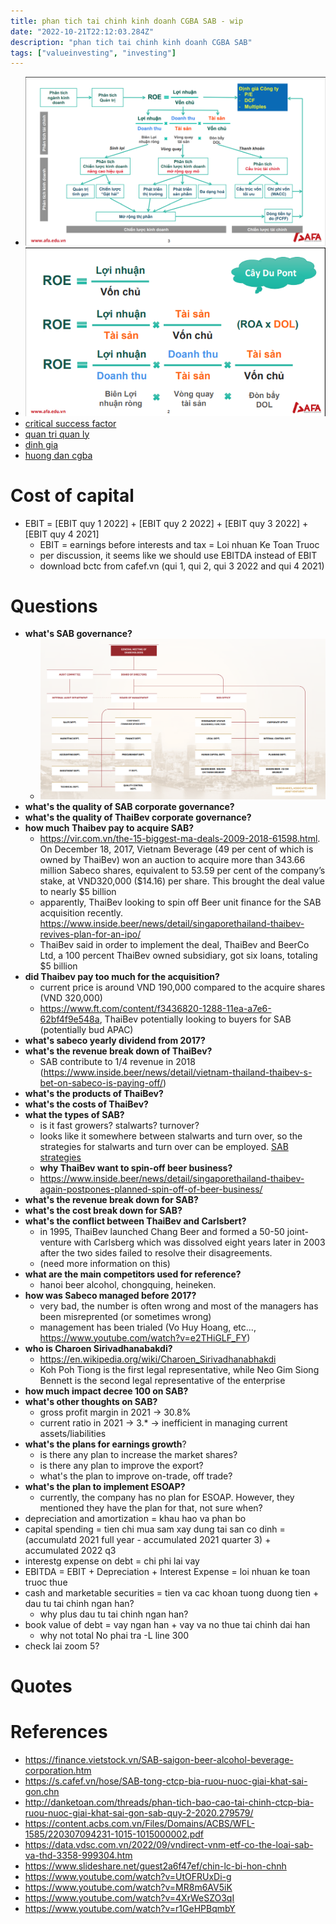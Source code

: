 ```yaml
---
title: phan tich tai chinh kinh doanh CGBA SAB - wip
date: "2022-10-21T22:12:03.284Z"
description: "phan tich tai chinh kinh doanh CGBA SAB"
tags: ["valueinvesting", "investing"]
---
```


- ![tổng quan phân tích tài chính](./overview-cgba.png)
- ![caydunt point](./caydupont.png)
- [critical success factor](./critical-success-factor-alcoho-beverage-vn-trung-vo.docx)
- [quan tri quan ly](./quan-tri-quan-ly-sab-trung-vo.docx)
- [dinh gia](./HPG-dinh-gia-202206-v2.0.xlsx)
- [huong dan cgba](./Huong-dan-CGBA-Project.pdf)

# Cost of capital
- EBIT = [EBIT quy 1 2022] + [EBIT quy 2 2022] + [EBIT quy 3 2022] + [EBIT quy 4 2021]
  - EBIT = earnings before interests and tax = Loi nhuan Ke Toan Truoc
  - per discussion, it seems like we should use EBITDA instead of EBIT
  - download bctc from cafef.vn (qui 1, qui 2, qui 3 2022 and qui 4 2021)

# Questions

- **what's SAB governance?**
  - ![board of governance](./board-of-governace.png)
- **what's the quality of SAB corporate governance?**
- **what's the quality of ThaiBev corporate governance?**
- **how much Thaibev pay to acquire SAB?**
  - https://vir.com.vn/the-15-biggest-ma-deals-2009-2018-61598.html. On December 18, 2017, Vietnam Beverage (49 per cent of which is owned by ThaiBev) won an auction to acquire more than 343.66 million Sabeco shares, equivalent to 53.59 per cent of the company’s stake, at VND320,000 ($14.16) per share. This brought the deal value to nearly $5 billion
  - apparently, ThaiBev looking to spin off Beer unit finance for the SAB acquisition recently. https://www.inside.beer/news/detail/singaporethailand-thaibev-revives-plan-for-an-ipo/
  - ThaiBev said in order to implement the deal, ThaiBev and BeerCo Ltd, a 100 percent ThaiBev owned subsidiary, got six loans, totaling $5 billion
- **did Thaibev pay too much for the acquisition?**
  - current price is around VND 190,000 compared to the acquire shares (VND 320,000)
  - https://www.ft.com/content/f3436820-1288-11ea-a7e6-62bf4f9e548a, ThaiBev potentially looking to buyers for SAB (potentially bud APAC)
- **what's sabeco yearly dividend from 2017?**
- **what's the revenue break down of ThaiBev?**
  - SAB contribute to 1/4 revenue in 2018 (https://www.inside.beer/news/detail/vietnam-thailand-thaibev-s-bet-on-sabeco-is-paying-off/)
- **what's the products of ThaiBev?**
- **what's the costs of ThaiBev?**
- **what the types of SAB?**
  - is it fast growers? stalwarts? turnover?
  - looks like it somewhere between stalwarts and turn over, so the strategies for stalwarts and turn over can be employed. [SAB strategies](/one-up-on-wall-street)
  - **why ThaiBev want to spin-off beer business?**
  - https://www.inside.beer/news/detail/singaporethailand-thaibev-again-postpones-planned-spin-off-of-beer-business/
- **what's the revenue break down for SAB?**
- **what's the cost break down for SAB?**
- **what's the conflict between ThaiBev and Carlsbert?**
  - in 1995, ThaiBev launched Chang Beer and formed a 50-50 joint-venture with Carlsberg which was dissolved eight years later in 2003 after the two sides failed to resolve their disagreements.
  - (need more information on this)
- **what are the main competitors used for reference?**
  - hanoi beer alcohol, chongquing, heineken.
- **how was Sabeco managed before 2017?**
  - very bad, the number is often wrong and most of the managers has been misreprented (or sometimes wrong)
  - management has been trialed (Vo Huy Hoang, etc..., https://www.youtube.com/watch?v=e2THiGLF_FY)
- **who is Charoen Sirivadhanabakdi?**
  - https://en.wikipedia.org/wiki/Charoen_Sirivadhanabhakdi
  - Koh Poh Tiong is the first legal representative, while Neo Gim Siong Bennett is the second legal representative of the enterprise
- **how much impact decree 100 on SAB?**
- **what's other thoughts on SAB?**
  - gross profit margin in 2021 -> 30.8%
  - current ratio in 2021 -> 3.* -> inefficient in managing current assets/liabilities
- **what's the plans for earnings growth**?
  - is there any plan to increase the market shares?
  - is there any plan to improve the export?
  - what's the plan to improve on-trade, off trade?
- **what's the plan to implement ESOAP?**
  - currently, the company has no plan for ESOAP. However, they mentioned they have the plan for that, not sure when?
- depreciation and amortization = khau hao va phan bo
- capital spending = tien chi mua sam xay dung tai san co dinh = (accumulatd 2021 full year - accumulated 2021 quarter 3) + accumulated 2022 q3
- interestg expense on debt = chi phi lai vay
- EBITDA = EBIT + Depreciation + Interest Expense = loi nhuan ke toan truoc thue
- cash and marketable securities = tien va cac khoan tuong duong tien + dau tu tai chinh ngan han?
  - why plus dau tu tai chinh ngan han?
- book value of debt = vay ngan han + vay va no thue tai chinh dai han
  - why not total No phai tra -L line 300
- check lai zoom 5?
# Quotes


# References
- https://finance.vietstock.vn/SAB-saigon-beer-alcohol-beverage-corporation.htm
- https://s.cafef.vn/hose/SAB-tong-ctcp-bia-ruou-nuoc-giai-khat-sai-gon.chn
- http://danketoan.com/threads/phan-tich-bao-cao-tai-chinh-ctcp-bia-ruou-nuoc-giai-khat-sai-gon-sab-quy-2-2020.279579/
- https://content.acbs.com.vn/Files/Domains/ACBS/WFL-1585/220307094231-1015-1015000002.pdf
- https://data.vdsc.com.vn/2022/09/vndirect-vnm-etf-co-the-loai-sab-va-thd-3358-999304.htm
- https://www.slideshare.net/guest2a6f47ef/chin-lc-bi-hon-chnh
- https://www.youtube.com/watch?v=UtOFRUxDi-g
- https://www.youtube.com/watch?v=MR8m6AV5iK
- https://www.youtube.com/watch?v=4XrWeSZO3qI
- https://www.youtube.com/watch?v=r1GeHPBqmbY